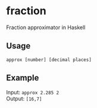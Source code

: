 # fraction
Fraction approximator in Haskell

## Usage
`approx [number] [decimal places]`

## Example
Input: `approx 2.285 2` <br>
Output: `[16,7]`
